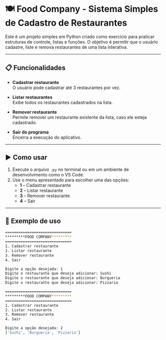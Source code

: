 # 🍽️ Food Company - Sistema Simples de Cadastro de Restaurantes

Este é um projeto simples em Python criado como exercício para praticar estruturas de controle, listas e funções. O objetivo é permitir que o usuário cadastre, liste e remova restaurantes de uma lista interativa.

---

## 📋 Funcionalidades

- **Cadastrar restaurante**  
  O usuário pode cadastrar até 3 restaurantes por vez.

- **Listar restaurantes**  
  Exibe todos os restaurantes cadastrados na lista.

- **Remover restaurante**  
  Permite remover um restaurante existente da lista, caso ele esteja cadastrado.

- **Sair do programa**  
  Encerra a execução do aplicativo.

---

## ▶️ Como usar

1. Execute o arquivo `.py` no terminal ou em um ambiente de desenvolvimento como o VS Code.
2. Use o menu apresentado para escolher uma das opções:
   - **1** – Cadastrar restaurante
   - **2** – Listar restaurante
   - **3** – Remover restaurante
   - **4** – Sair

---

## 🧪 Exemplo de uso

```bash
==============================
*********FOOD COMPANY*********
==============================
1. Cadastrar restaurante
2. Listar restaurante
3. Remover restaurante
4. Sair

Digite a opção desejada: 1
Digite o restaurante que deseja adicionar: Sushi
Digite o restaurante que deseja adicionar: Burgueria 
Digite o restaurante que deseja adicionar: Pizzaria 

==============================
*********FOOD COMPANY*********
==============================
1. Cadastrar restaurante
2. Listar restaurante
3. Remover restaurante
4. Sair

Digite a opção desejada: 2
['Sushi', 'Burgueria', 'Pizzaria']
